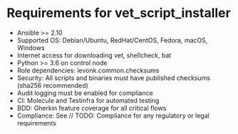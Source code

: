 # Requirements for vet_script_installer

- Ansible >= 2.10
- Supported OS: Debian/Ubuntu, RedHat/CentOS, Fedora, macOS, Windows
- Internet access for downloading vet, shellcheck, bat
- Python >= 3.6 on control node
- Role dependencies: levonk.common.checksums
- Security: All scripts and binaries must have published checksums (sha256 recommended)
- Audit logging must be enabled for compliance
- CI: Molecule and Testinfra for automated testing
- BDD: Gherkin feature coverage for all critical flows
- Compliance: See // TODO: Compliance for any regulatory or legal requirements
